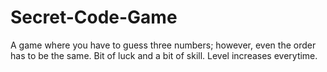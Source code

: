 # Secret-Code-Game
A game where you have to guess three numbers; however, even the order has to be the same. Bit of luck and a bit of skill. Level increases everytime.
